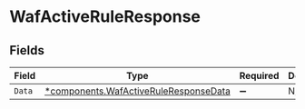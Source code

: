 # WafActiveRuleResponse


## Fields

| Field                                                                                     | Type                                                                                      | Required                                                                                  | Description                                                                               |
| ----------------------------------------------------------------------------------------- | ----------------------------------------------------------------------------------------- | ----------------------------------------------------------------------------------------- | ----------------------------------------------------------------------------------------- |
| `Data`                                                                                    | [*components.WafActiveRuleResponseData](../../models/shared/wafactiveruleresponsedata.md) | :heavy_minus_sign:                                                                        | N/A                                                                                       |